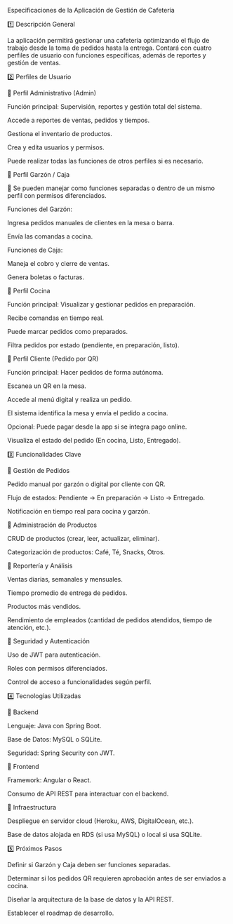 Especificaciones de la Aplicación de Gestión de Cafetería

1️⃣ Descripción General

La aplicación permitirá gestionar una cafetería optimizando el flujo de trabajo desde la toma de pedidos hasta la entrega. Contará con cuatro perfiles de usuario con funciones específicas, además de reportes y gestión de ventas.

2️⃣ Perfiles de Usuario

🔹 Perfil Administrativo (Admin)

Función principal: Supervisión, reportes y gestión total del sistema.

Accede a reportes de ventas, pedidos y tiempos.

Gestiona el inventario de productos.

Crea y edita usuarios y permisos.

Puede realizar todas las funciones de otros perfiles si es necesario.

🔹 Perfil Garzón / Caja

📌 Se pueden manejar como funciones separadas o dentro de un mismo perfil con permisos diferenciados.

Funciones del Garzón:

Ingresa pedidos manuales de clientes en la mesa o barra.

Envía las comandas a cocina.

Funciones de Caja:

Maneja el cobro y cierre de ventas.

Genera boletas o facturas.

🔹 Perfil Cocina

Función principal: Visualizar y gestionar pedidos en preparación.

Recibe comandas en tiempo real.

Puede marcar pedidos como preparados.

Filtra pedidos por estado (pendiente, en preparación, listo).

🔹 Perfil Cliente (Pedido por QR)

Función principal: Hacer pedidos de forma autónoma.

Escanea un QR en la mesa.

Accede al menú digital y realiza un pedido.

El sistema identifica la mesa y envía el pedido a cocina.

Opcional: Puede pagar desde la app si se integra pago online.

Visualiza el estado del pedido (En cocina, Listo, Entregado).

3️⃣ Funcionalidades Clave

🔸 Gestión de Pedidos

Pedido manual por garzón o digital por cliente con QR.

Flujo de estados: Pendiente → En preparación → Listo → Entregado.

Notificación en tiempo real para cocina y garzón.

🔸 Administración de Productos

CRUD de productos (crear, leer, actualizar, eliminar).

Categorización de productos: Café, Té, Snacks, Otros.

🔸 Reportería y Análisis

Ventas diarias, semanales y mensuales.

Tiempo promedio de entrega de pedidos.

Productos más vendidos.

Rendimiento de empleados (cantidad de pedidos atendidos, tiempo de atención, etc.).

🔸 Seguridad y Autenticación

Uso de JWT para autenticación.

Roles con permisos diferenciados.

Control de acceso a funcionalidades según perfil.

4️⃣ Tecnologías Utilizadas

🔹 Backend

Lenguaje: Java con Spring Boot.

Base de Datos: MySQL o SQLite.

Seguridad: Spring Security con JWT.

🔹 Frontend

Framework: Angular o React.

Consumo de API REST para interactuar con el backend.

🔹 Infraestructura

Despliegue en servidor cloud (Heroku, AWS, DigitalOcean, etc.).

Base de datos alojada en RDS (si usa MySQL) o local si usa SQLite.

5️⃣ Próximos Pasos

Definir si Garzón y Caja deben ser funciones separadas.

Determinar si los pedidos QR requieren aprobación antes de ser enviados a cocina.

Diseñar la arquitectura de la base de datos y la API REST.

Establecer el roadmap de desarrollo.

